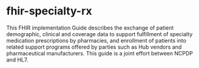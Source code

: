 # fhir-specialty-rx
This FHIR implementation Guide describes the exchange of patient demographic, clinical and coverage data to support fulfillment of specialty medication prescriptions by pharmacies, and enrollment of patients into related support programs offered by parties such as Hub vendors and pharmaceutical manufacturers. This guide is a joint effort between NCPDP and HL7.